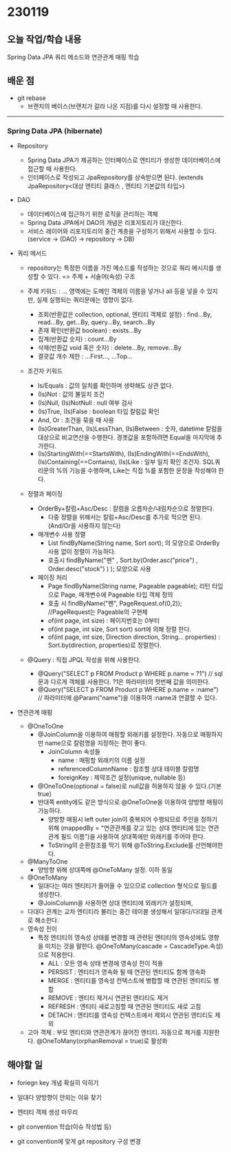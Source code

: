 # 230119

## 오늘 작업/학습 내용

Spring Data JPA 쿼리 메소드와 연관관계 매핑 학습

## 배운 점

- git rebase
	- 브랜치의 베이스(브랜치가 갈라 나온 지점)를 다시 설정할 때 사용한다.

------------------------------------------------------------------------------------
### Spring Data JPA (hibernate)

- Repository
	- Spring Data JPA가 제공하는 인터페이스로 엔티티가 생성한 데이터베이스에 접근할 때 사용한다.
	- 인터페이스로 작성되고 JpaRepository를 상속받으면 된다. (extends JpaRepository<대상 엔티티 클래스 , 엔티티 기본값의 타입>)

- DAO
	- 데이터베이스에 접근하기 위한 로직을 관리하는 객체
	- Spring Data JPA에서 DAO의 개념은 리포지토리가 대신한다.
	- 서비스 레이어와 리포지토리의 중간 계층을 구성하기 위해서 사용할 수 있다.(service -> (DAO) -> repository -> DB)

- 쿼리 메서드
	- repository는 특정한 이름을 가진 메소드를 작성하는 것으로 쿼리 메시지를 생성할 수 있다. => 주제 + 서술어(속성) 구조
	- 주제 키워드 :  ... 영역에는 도메인 객체의 이름을 넣거나 all 등을 넣을 수 있지만, 실제 실행되는 쿼리문에는 영향이 없다.
		- 조회(반환값은 collection, optional, 엔티티 객체로 설정) : find...By, read...By, get...By, query...By, search...By
		- 존재 확인(반환값 boolean) : exists...By
		- 집계(반환값 숫자) : count...By
		- 삭제(반환값 void 혹은 숫자) : delete...By, remove...By
		- 결괏값 개수 제한 : ...First<number>..., ...Top<number>...
		
	- 조건자 키워드
		- Is/Equals : 값의 일치를 확인하며 생략해도 상관 없다.
		- (Is)Not : 값의 불일치 조건
		- (Is)Null, (Is)NotNull : null 여부 검사
		- (Is)True, (Is)False : boolean 타입 칼럼값 확인
		- And, Or : 조건을 묶을 때 사용
		- (Is)GreaterThan, (Is)LessThan, (Is)Between : 숫자, datetime 칼럼을 대상으로 비교연산을 수행한다. 경곗값을 포함하려면 Equal을 마지막에 추가한다.
		- (Is)StartingWith(==StartsWith), (Is)EndingWith(==EndsWith), (Is)Containing(==Contains), (Is)Like : 일부 일치 확인 조건자. SQL쿼리문의 %의 기능을 수행하며, Like는 직접 %를 포함한 문장을 작성해야 한다.

	- 정렬과 페이징
		- OrderBy+칼럼+Asc/Desc : 칼럼을 오름차순/내림차순으로 정렬한다.
			- 다중 정렬을 위해서는 칼럼+Asc/Desc를 추가로 적으면 된다.(And/Or을 사용하지 않는다)
		- 매개변수 사용 정렬
			- List<Product> findByName(String name, Sort sort); 의 모양으로 OrderBy 사용 없이 정렬이 가능하다.
			- 호출시 findByName("펜" , Sort.by(Order.asc("price") , Order.desc("stock") ) ); 모양으로 사용
		- 페이징 처리 
			- Page<Product> findByName(String name, Pageable pageable); 리턴 타입으로 Page, 매개변수에 Pageable 타입 객체 정의
			- 호출 시 findByName("펜", PageRequest.of(0,2));  //PageRequest는 Pageable의 구현체
			- of(int page, int size) : 페이지번호는 0부터
			- of(int page, int size, Sort sort) sort에 의해 정렬 한다.
			- of(int page, int size, Direction direction, String... properties) : Sort.by(direction, properties)로 정렬한다.	
	- @Query : 직접 JPQL 작성을 위해 사용한다.
		- @Query("SELECT p FROM Product p WHERE p.name = ?1") // sql문과 다르게 객체를 사용한다. ?1은 파라미터의 첫번째 값을 의미한다.	
		- @Query("SELECT p FROM Product p WHERE p.name = :name") // 파라미터에 @Param("name")을 이용하여 :name과 연결할 수 있다.

- 연관관계 매핑
	- @OneToOne
		- @JoinColumn을 이용하여 매핑할 외래키를 설정한다. 자동으로 매핑하지만 name으로 칼럼명을 지정하는 편이 좋다.
			- JoinColumn 속성들
				- name : 매핑할 외래키의 이름 설정
				- referencedColumnName : 참조할 상대 테이블 칼럼명
				- foreignKey : 제약조건 설정(unique, nullable 등) 
		- @OneToOne(optional = false)로 null값을 허용하지 않을 수 있다.(기본 true)
		- 반대쪽 entity에도 같은 방식으로 @OneToOne을 이용하여 양방향 매핑이 가능하다. 
			- 양방향 매핑시 left outer join이 중복되어 수행되므로 주인을 정하기 위해 (mappedBy = "연관관계를 갖고 있는 상대 엔티티에 있는 연관관계 필드 이름")을 사용하여 상대쪽에만 외래키를 주어야 한다.
			- ToString의 순환참조를 막기 위해 @ToString.Exclude를 선언해야한다.
	- @ManyToOne
		- 양방향 위해 상대쪽에 @OneToMany 설정. 이하 동일
	- @OneToMany
		- 일대다는 여러 엔티티가 들어올 수 있으므로 collection 형식으로 필드를 생성한다.
		- @JoinColumn을 사용하면 상대 엔티티에 외래키가 설정되며, 
	- 다대다 관계는 교차 엔티티라 불리는 중간 테이블 생성해서 일대다/다대일 관계로 해소한다.
	- 영속성 전이
		- 특정 엔티티의 영속성 상태를 변경할 때 관련된 엔티티의 영속성에도 영향을 미치는 것을 말한다. @OneToMany(cascade = CascadeType.속성) 으로 적용한다.
			- ALL : 모든 영속 상태 변경에 영속성 전이 적용
			- PERSIST : 엔티티가 영속화 될 때 연관된 엔티티도 함께 영속화
			- MERGE : 엔티티를 영속성 컨텍스트에 병합할 때 연관된 엔티티도 병합
			- REMOVE : 엔티티 제거시 연관된 엔티티도 제거
			- REFRESH : 엔티티 새로고침할 때 연관된 엔티티도 새로 고침
			- DETACH : 엔티티를 영속성 컨텍스트에서 제외시 연관된 엔티티도 제외
	- 고아 객체 : 부모 엔티티와 연관관계가 끊어진 엔티티. 자동으로 제거를 지원한다. @OneToMany(orphanRemoval = true)로 활성화
## 해야할 일

- foriegn key 개념 확실히 익히기

- 일대다 양방향이 안되는 이유 찾기

- 엔티티 객체 생성 마무리

- git convention 학습(이슈 작성법 등)

- git convention에 맞게 git repository 구성 변경